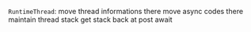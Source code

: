 `RuntimeThread`:
  move thread informations there
  move async codes there
  maintain thread stack
    get stack back at post await
